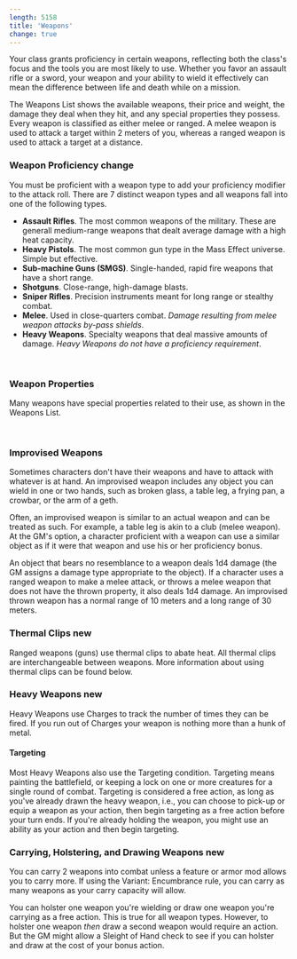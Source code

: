 ```yaml
---
length: 5158
title: 'Weapons'
change: true
---
```


Your class grants proficiency in certain weapons, reflecting both the class's focus and the tools you are most likely to
use. Whether you favor an assault rifle or a sword, your weapon and your ability to wield it effectively can mean the
difference between life and death while on a mission.

The <nuxt-link to="/phb/weapons">Weapons List</nuxt-link> shows the available weapons, their price and weight, the damage
they deal when they hit, and any special properties they possess. Every weapon is classified as either melee or ranged.
A melee weapon is used to attack a target within 2 meters of you, whereas a ranged weapon is used to attack a target at
a distance.



### Weapon Proficiency <v-chip color="orange accent-2" text-color="black" class="v-chip--x-small">change</v-chip>
You must be proficient with a weapon type to add your proficiency modifier to the attack roll. There are 7 distinct weapon
types and all weapons fall into one of the following types.

- __Assault Rifles__. The most common weapons of the military. These are generall medium-range weapons that dealt average damage with a high heat capacity.
- __Heavy Pistols__. The most common gun type in the Mass Effect universe. Simple but effective.
- __Sub-machine Guns (SMGS)__. Single-handed, rapid fire weapons that have a short range.
- __Shotguns__. Close-range, high-damage blasts.
- __Sniper Rifles__. Precision instruments meant for long range or stealthy combat.
- __Melee__. Used in close-quarters combat. _Damage resulting from melee weapon attacks by-pass shields_.
- __Heavy Weapons__. Specialty weapons that deal massive amounts of damage. _Heavy Weapons do not have a proficiency requirement_.

<br>

### Weapon Properties
Many weapons have special properties related to their use, as shown in the Weapons List.

<ai-dialog title="Weapon Properties" component="weapon-properties"></ai-dialog>

<br>

### Improvised Weapons
Sometimes characters don't have their weapons and have to attack with whatever is at hand. An improvised weapon includes
any object you can wield in one or two hands, such as broken glass, a table leg, a frying pan, a crowbar, or the arm of a geth.

Often, an improvised weapon is similar to an actual weapon and can be treated as such. For example, a table leg is akin to
a club (melee weapon). At the GM's option, a character proficient with a weapon can use a similar object as if it were
that weapon and use his or her proficiency bonus.

An object that bears no resemblance to a weapon deals 1d4 damage (the GM assigns a damage type appropriate to the object).
If a character uses a ranged weapon to make a melee attack, or throws a melee weapon that does not have the thrown property,
it also deals 1d4 damage. An improvised thrown weapon has a normal range of 10 meters and a long range of 30 meters.



### Thermal Clips <v-chip color="secondary" text-color="white" class="v-chip--x-small">new</v-chip>
Ranged weapons (guns) use thermal clips to abate heat. All thermal clips are interchangeable between weapons. More information
about using thermal clips can be found below.



### Heavy Weapons <v-chip color="secondary" text-color="white" class="v-chip--x-small">new</v-chip>
Heavy Weapons use Charges to track the number of times they can be fired. If you run out of Charges your weapon is nothing more than a hunk of metal.

#### Targeting
Most Heavy Weapons also use the Targeting condition. Targeting means painting the battlefield, or keeping a lock on one or more creatures for
a single round of combat. Targeting is considered a free action, as long as you've already drawn the heavy weapon,
i.e., you can choose to pick-up or equip a weapon as your action, then begin targeting as a free action before your turn ends.
If you're already holding the weapon, you might use an ability as your action and then begin targeting.



### Carrying, Holstering, and Drawing Weapons <v-chip color="secondary" text-color="white" class="v-chip--x-small">new</v-chip>
You can carry 2 weapons into combat unless a feature or armor mod allows you to carry more. If using the Variant: Encumbrance
rule, you can carry as many weapons as your carry capacity will allow.

You can holster one weapon you're wielding or draw one weapon you're carrying as a free action. This is true for all weapon types.
However, to holster one weapon *then* draw a second weapon would require an action.
But the GM might allow a Sleight of Hand check to see if you can holster and draw at the cost of your bonus action.

<source-reference pages="64-68"></source-reference>